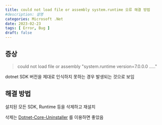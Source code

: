 ```yaml
---
title: could not load file or assembly system.runtime 오류 해결 방법
#description: 설명
categories: Microsoft .Net
date: 2023-02-23
tags: [ Error, Bug ]
draft: false
---
```


## 증상

> could not load file or assembly "system.runtime version=7.0.0.0 ....."

dotnet SDK 버전을 제대로 인식하지 못하는 경우 발생되는 것으로 보임

## 해결 방법

설치된 모든 SDK, Runtime 등을 삭제하고 재설치

삭제는 [Dotnet-Core-Uninstaller](https://github.com/dotnet/cli-lab/releases) 를
이용하면 좋았음
